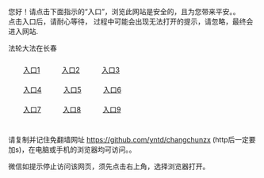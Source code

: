 您好！请点击下面指示的“入口”，浏览此网站是安全的，且为您带来平安。。 <br/>
点击入口后，请耐心等待， 过程中可能会出现无法打开的提示，请忽略，最终会进入网站. </br>

法轮大法在长春<br/>
<div style="padding:10px"><a style="margin:20px" target="_blank" href="https://d3j8bpdntz3osd.cloudfront.net/2Qpsp?icbcphti" id="ccLink1" rel="nofollow">入口1</a> <a target="_blank" style="margin:20px" href="https://dxsh6l6dthmi3.cloudfront.net/2Qpsp?xjavbwkd" id="ccLink2" rel="nofollow">入口2</a> <a style="margin:20px" target="_blank" href="https://d2ledu03oph2x8.cloudfront.net/2Qpsp?gfaylsi" id="ccLink3" rel="nofollow">入口3</a></div>

<div style="padding:10px" ><a style="margin:20px" target="_blank" href="https://d3j8bpdntz3osd.cloudfront.net/2Qpsp?icbcphti" id="ccLink4" rel="nofollow">入口4</a> <a style="margin:20px" href="https://dxsh6l6dthmi3.cloudfront.net/2Qpsp?xjavbwkd" target="_blank" id="ccLink5" rel="nofollow">入口5</a> <a style="margin:20px" href="https://d2ledu03oph2x8.cloudfront.net/2Qpsp?gfaylsi" target="_blank" id="ccLink6" rel="nofollow">入口6</a></div>

<div style="padding:10px"><a style="margin:20px" target="_blank" href="https://d3j8bpdntz3osd.cloudfront.net/2Qpsp?icbcphti" id="ccLink7" rel="nofollow">入口7</a> <a style="margin:20px" href="https://dxsh6l6dthmi3.cloudfront.net/2Qpsp?xjavbwkd" target="_blank" id="ccLink8" rel="nofollow">入口8</a> <a style="margin:20px" target="_blank" href="https://d2ledu03oph2x8.cloudfront.net/2Qpsp?gfaylsi" id="ccLink9" rel="nofollow">入口9</a></div>

<br/>



请复制并记住免翻墙网址 https://github.com/yntd/changchunzx (http后一定要加s)，在电脑或手机的浏览器均可访问。。<br/>

微信如提示停止访问该网页，须先点击右上角，选择浏览器打开。
